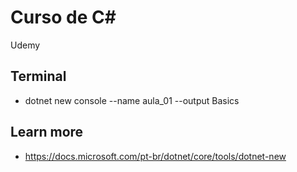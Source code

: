 # Curso de C#

Udemy

## Terminal

  * dotnet new console --name aula_01 --output Basics

## Learn more

  * https://docs.microsoft.com/pt-br/dotnet/core/tools/dotnet-new
